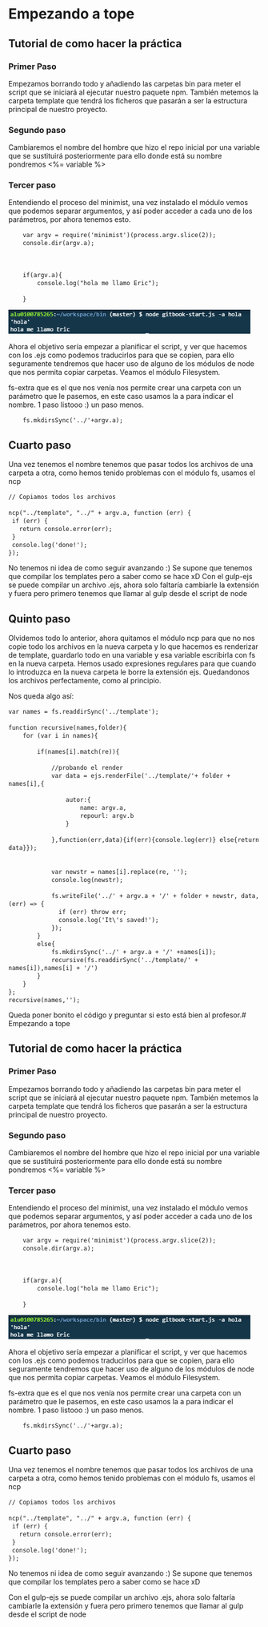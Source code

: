 # Empezando a tope

## Tutorial de como hacer la práctica

### Primer Paso

Empezamos borrando todo y añadiendo las carpetas bin para meter el script que se iniciará al ejecutar
nuestro paquete npm. También metemos la carpeta template que tendrá los ficheros que pasarán a ser
la estructura principal de nuestro proyecto. 

### Segundo paso

Cambiaremos el nombre del hombre que hizo el repo inicial por una variable que se sustituirá posteriormente
para ello donde está su nombre pondremos <%= variable %>


### Tercer paso

Entendiendo el proceso del minimist, una vez instalado el módulo vemos que podemos separar argumentos,
y así poder acceder a cada uno de los parámetros, por ahora tenemos esto.


        var argv = require('minimist')(process.argv.slice(2));
        console.dir(argv.a);
        
        
        
        if(argv.a){
            console.log("hola me llamo Eric");
            
        }

![fotoTercerPaso](./images/1.PNG)

Ahora el objetivo sería empezar a planificar el script, y ver que hacemos con los .ejs como podemos 
traducirlos para que se copien, para ello seguramente tendremos que hacer uso de alguno de los módulos
de node que nos permita copiar carpetas. Veamos el módulo Filesystem.

fs-extra que es el que nos venía nos permite crear una carpeta con un parámetro que le pasemos, en
este caso usamos la a para indicar el nombre. 1 paso listooo :) un paso menos.

        
        fs.mkdirsSync('../'+argv.a);
        

## Cuarto paso

Una vez tenemos el nombre tenemos que pasar todos los archivos de una carpeta a otra, como hemos tenido
problemas con el módulo fs, usamos el ncp 

    // Copiamos todos los archivos

    ncp("../template", "../" + argv.a, function (err) {
     if (err) {
       return console.error(err);
     }
     console.log('done!');
    });


No tenemos ni idea de como seguir avanzando :)
Se supone que tenemos que compilar los templates pero a saber como se hace xD
Con el gulp-ejs se puede compilar un archivo .ejs, ahora solo faltaría cambiarle la extensión y fuera
pero primero tenemos que llamar al gulp desde el script de node

## Quinto paso

Olvidemos todo lo anterior, ahora quitamos el módulo ncp para que no nos copie todo los archivos en 
la nueva carpeta y lo que hacemos es renderizar de template, guardarlo todo en 
una variable y esa variable escribirla con fs en la nueva carpeta. Hemos usado 
expresiones regulares para que cuando lo introduzca en la nueva carpeta le borre la 
extensión ejs. Quedandonos los archivos perfectamente, como al principio.

Nos queda algo así:

    var names = fs.readdirSync('../template');

    function recursive(names,folder){
        for (var i in names){
            
            if(names[i].match(re)){
            
                //probando el render
                var data = ejs.renderFile('../template/'+ folder + names[i],{
                    
                    autor:{
                        name: argv.a,
                        repourl: argv.b
                    }
                    
                },function(err,data){if(err){console.log(err)} else{return data}});
                
                
                var newstr = names[i].replace(re, '');
                console.log(newstr);
               
                fs.writeFile('../' + argv.a + '/' + folder + newstr, data, (err) => {
                  if (err) throw err;
                  console.log('It\'s saved!');
                });
            }
            else{
                fs.mkdirsSync('../' + argv.a + '/' +names[i]);
                recursive(fs.readdirSync('../template/' + names[i]),names[i] + '/')
            }
        }
    };
    recursive(names,'');
    
Queda poner bonito el código y preguntar si esto está bien al profesor.# Empezando a tope

## Tutorial de como hacer la práctica

### Primer Paso

Empezamos borrando todo y añadiendo las carpetas bin para meter el script que se iniciará al ejecutar
nuestro paquete npm. También metemos la carpeta template que tendrá los ficheros que pasarán a ser
la estructura principal de nuestro proyecto. 

### Segundo paso

Cambiaremos el nombre del hombre que hizo el repo inicial por una variable que se sustituirá posteriormente
para ello donde está su nombre pondremos <%= variable %>


### Tercer paso

Entendiendo el proceso del minimist, una vez instalado el módulo vemos que podemos separar argumentos,
y así poder acceder a cada uno de los parámetros, por ahora tenemos esto.


        var argv = require('minimist')(process.argv.slice(2));
        console.dir(argv.a);
        
        
        
        if(argv.a){
            console.log("hola me llamo Eric");
            
        }

![fotoTercerPaso](./images/1.PNG)

Ahora el objetivo sería empezar a planificar el script, y ver que hacemos con los .ejs como podemos 
traducirlos para que se copien, para ello seguramente tendremos que hacer uso de alguno de los módulos
de node que nos permita copiar carpetas. Veamos el módulo Filesystem.

fs-extra que es el que nos venía nos permite crear una carpeta con un parámetro que le pasemos, en
este caso usamos la a para indicar el nombre. 1 paso listooo :) un paso menos.

        
        fs.mkdirsSync('../'+argv.a);
        

## Cuarto paso

Una vez tenemos el nombre tenemos que pasar todos los archivos de una carpeta a otra, como hemos tenido
problemas con el módulo fs, usamos el ncp 

    // Copiamos todos los archivos

    ncp("../template", "../" + argv.a, function (err) {
     if (err) {
       return console.error(err);
     }
     console.log('done!');
    });


No tenemos ni idea de como seguir avanzando :)
Se supone que tenemos que compilar los templates pero a saber como se hace xD

Con el gulp-ejs se puede compilar un archivo .ejs, ahora solo faltaría cambiarle la extensión y fuera
pero primero tenemos que llamar al gulp desde el script de node